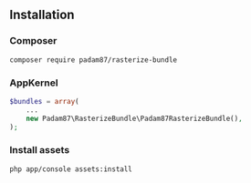 ## Installation ##

### Composer ###

`composer require padam87/rasterize-bundle`

### AppKernel ###

```php
$bundles = array(
    ...
    new Padam87\RasterizeBundle\Padam87RasterizeBundle(),
);
```

### Install assets ###

`php app/console assets:install`
